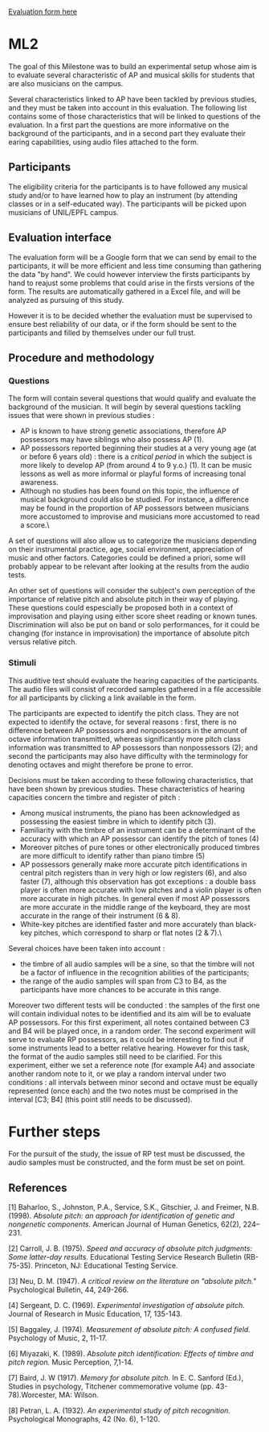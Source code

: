 [Evaluation form here](https://docs.google.com/forms/d/1P1ym8JarJAZghTU-1nwLNatNFgqWBxnqtZ7UXKCrvuQ/prefill)


# ML2

The goal of this Milestone was to build an experimental setup whose aim is to evaluate several characteristic of AP and musical skills for students that are also musicians on the campus.

Several characteristics linked to AP have been tackled by previous studies, and they must be taken into account in this evaluation. The following list contains some of those characteristics that will be linked to questions of the evaluation. In a  first part the questions are more informative on the background of the participants, and in a second part they evaluate their earing capabilities, using audio files attached to the form.



## Participants

The eligibility criteria for the participants is to have followed any musical study and/or to have learned how to play an instrument (by attending classes or in a self-educated way).
The participants will be picked upon musicians of UNIL/EPFL campus. 


## Evaluation interface

The evaluation form will be a Google form that we can send by email to the participants, it will be more efficient and less time consuming than gathering the data "by hand". We could however interview the firsts participants by hand to reajust some problems that could arise in the firsts versions of the form. The results are automatically gathered in a Excel file, and will be analyzed as pursuing of this study. 

However it is to be decided whether the evaluation must be supervised to ensure best reliability of our data, or if the form should be sent to the participants and filled by themselves under our full trust.
  
  
## Procedure and methodology

### Questions

The form will contain several questions that would qualify and evaluate the background of the musician. It will begin by several questions tackling issues that were shown in previous studies :
- AP is known to have strong genetic associations, therefore AP possessors may have siblings who also possess AP (1).
- AP possessors reported beginning their studies at a very young age (at or before 6 years old) : there is a *critical period* in which the subject is more likely to develop AP (from around 4 to 9 y.o.) (1). It can be music lessons as well as more informal or playful forms of increasing tonal awareness.
- Although no studies has been found on this topic, the influence of musical background could also be studied. For instance, a difference may be found in the proportion of AP possessors between musicians more accustomed to improvise and musicians more accustomed to read a score.\

A set of questions will also allow us to categorize the musicians depending on their instrumental practice, age, social environment, appreciation of music and other factors. Categories could be defined a priori, some will probably appear to be relevant after looking at the results from the audio tests.

An other set of questions will consider the subject's own perception of the importance of relative pitch and absolute pitch in their way of playing. These questions could espescially be proposed both in a context of improvisation and playing using either score sheet reading or known tunes. Discrimination will also be put on band or solo performances, for it could be changing (for instance in improvisation) the importance of absolute pitch versus relative pitch.


### Stimuli

This auditive test should evaluate the hearing capacities of the participants. The audio files will consist of recorded samples gathered in a file accessible for all participants by clicking a link available in the form. 

The participants are expected to identify the pitch class. They are not expected to identify the octave, for several reasons : first, there is no difference between AP possessors and nonpossessors in the amount of octave information transmitted, whereas significantly more pitch class information was transmitted to AP possessors than nonpossessors (2); and second the participants may also have difficulty with the terminology for denoting octaves and might therefore be prone to error.

Decisions must be taken according to these following characteristics, that have been shown by previous studies. These characteristics of hearing capacities concern the timbre and register of pitch :
- Among musical instruments, the piano has been acknowledged as possessing the easiest timbre in which to identify pitch (3).
- Familiarity with the timbre of an instrument can be a determinant of the accuracy with which an AP possessor can identify the pitch of tones (4)
- Moreover pitches of pure tones or other electronically produced timbres are more difficult to identify rather than piano timbre (5) 
- AP possessors generally make more accurate pitch identifications in central pitch registers than in very high or low registers (6), and also faster (7), although this observation has got exceptions : a double bass player is often more accurate with low pitches and a violin player is often more accurate in high pitches. In general even if most AP possessors are more accurate in the middle range of the keyboard, they are most accurate in the range of their instrument (6 & 8).
- White-key pitches are identified faster and more accurately than black-key pitches, which correspond to sharp or flat notes (2 & 7).\

Several choices have been taken into account : 
- the timbre of all audio samples will be a sine, so that the timbre will not be a factor of influence in the recognition abilities of the participants;
- the range of the audio samples will span from C3 to B4, as the participants have more chances to be accurate in this range.

Moreover two different tests will be conducted : the samples of the first one will contain individual notes to be identified and its aim will be to evaluate AP possessors. For this first experiment, all notes contained between C3 and B4 will be played once, in a random order. 
The second experiment will serve to evaluate RP possessors, as it could be interesting to find out if some instruments lead to a better relative hearing. However for this task, the format of the audio samples still need to be clarified. For this experiment, either we set a reference note (for example A4) and associate another random note to it, or we play a random interval under two conditions : all intervals between minor second and octave must be equally represented (once each) and the two notes must be comprised in the interval [C3; B4] (this point still needs to be discussed).

# Further steps

For the pursuit of the study, the issue of RP test must be discussed, the audio samples must be constructed, and the form must be set on point.


## References

[1] Baharloo, S., Johnston, P.A., Service, S.K., Gitschier, J. and Freimer, N.B. (1998). *Absolute pitch: an approach for identification of genetic and nongenetic components.* American Journal of Human Genetics, 62(2), 224–231.

[2] Carroll, J. B. (1975). *Speed and accuracy of absolute pitch judgments: Some latter-day results.* Educational Testing Service Research Bulletin (RB-75-35). Princeton, NJ: Educational Testing Service.

[3] Neu, D. M. (1947). *A critical review on the literature on "absolute pitch."* Psychological Bulletin, 44, 249-266.

[4] Sergeant, D. C. (1969). *Experimental investigation of absolute pitch.* Journal of Research in Music Education, 17, 135-143.

[5] Baggaley, J. (1974). *Measurement of absolute pitch: A confused field.* Psychology of Music, 2, 11-17.

[6] Miyazaki, K. (1989). *Absolute pitch identification: Effects of timbre and pitch region.* Music Perception, 7,1-14.

[7] Baird, J. W (1917). *Memory for absolute pitch.* In E. C. Sanford (Ed.), Studies in psychology, Titchener commemorative volume (pp. 43-78).Worcester, MA: Wilson.

[8] Petran, L. A. (1932). *An experimental study of pitch recognition.* Psychological Monographs, 42 (No. 6), 1-120.
